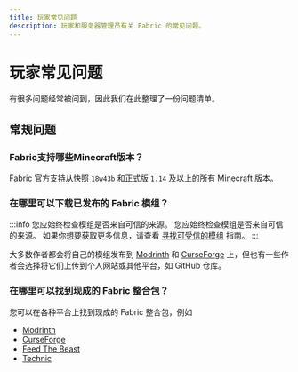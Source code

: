 ```yaml
---
title: 玩家常见问题
description: 玩家和服务器管理员有关 Fabric 的常见问题。
---
```


# 玩家常见问题

有很多问题经常被问到，因此我们在此整理了一份问题清单。

## 常规问题

### Fabric支持哪些Minecraft版本？

Fabric 官方支持从快照 `18w43b` 和正式版 `1.14` 及以上的所有 Minecraft 版本。

### 在哪里可以下载已发布的 Fabric 模组？

:::info
您应始终检查模组是否来自可信的来源。 您应始终检查模组是否来自可信的来源。 如果你想要获取更多信息，请查看 [寻找可受信的模组](./finding-mods) 指南。
:::

大多数作者都会将自己的模组发布到 [Modrinth](https://modrinth.com/mods?g=categories:%27fabric%27) 和 [CurseForge](https://www.curseforge.com/minecraft/search?class=mc-mods&gameVersionTypeId=4) 上，但也有一些作者会选择将它们上传到个人网站或其他平台，如 GitHub 仓库。

### 在哪里可以找到现成的 Fabric 整合包？

您可以在各种平台上找到现成的 Fabric 整合包，例如

- [Modrinth](https://modrinth.com/modpacks?g=categories:%27fabric%27)
- [CurseForge](https://www.curseforge.com/minecraft/search?class=modpacks&gameVersionTypeId=4)
- [Feed The Beast](https://www.feed-the-beast.com/ftb-app)
- [Technic](https://www.technicpack.net/modpacks)
